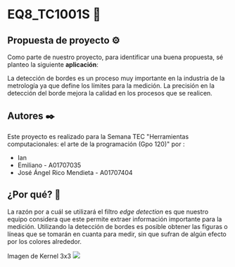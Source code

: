 # EQ8_TC1001S 🚀

## Propuesta de proyecto ⚙️
Como parte de nuestro proyecto, para identificar una buena propuesta, sé planteo la siguiente **aplicación**:

  La detección de bordes es un proceso muy importante en la industria de la metrología ya que define los límites para la medición. La precisión en la detección del borde mejora la calidad en los procesos que se realicen.


## Autores ✒️
Este proyecto es realizado para la Semana TEC "Herramientas computacionales: el arte de la programación (Gpo 120)" por :
* Ian
* Emiliano - A01707035
* José Ángel Rico Mendieta - A01707404

## ¿Por qué? 🤔
La razón por a cuál se utilizará el filtro *edge detection* es que nuestro equipo considera que este permite extraer información importante para la medición. Utilizando la detección de bordes es posible obtener las figuras o líneas que se tomarán en cuanta para medir, sin que sufran de algún efecto por los colores alrededor.

Imagen de Kernel 3x3
![](https://aishack.in/static/img/tut/conv-edge-detection.jpg)